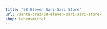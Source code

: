 ```yaml
---
title: "58 Eleven Sari-Sari Store"
url: /santa-cruz/58-eleven-sari-sari-store/
shop: Lebensmittel
---
```

